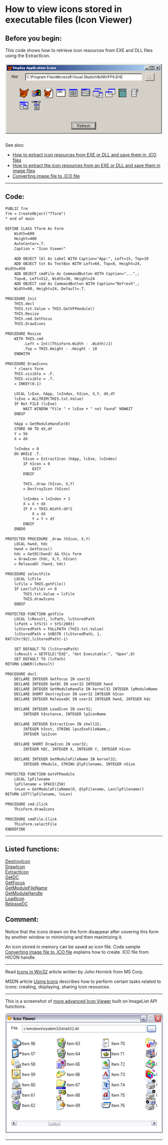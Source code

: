 
# How to view icons stored in executable files (Icon Viewer)

## Before you begin:
This code shows how to retrieve icon resources from EXE and DLL files using the ExtractIcon.   

![](../images/iconview.png)  

See also:

* [How to extract icon resources from EXE or DLL and save them in .ICO files](sample_502.md)  
* [How to extract the icon resources from an EXE or DLL and save them in image files](sample_501.md)  
* [Converting image file to .ICO file](sample_503.md)  

  
***  


## Code:
```foxpro  
PUBLIC frm
frm = CreateObject("Tform")
* end of main

DEFINE CLASS Tform As Form
	Width=600
	Height=400
	AutoCenter=.T.
	Caption = "Icon Viewer"

	ADD OBJECT lbl As Label WITH Caption="App:", Left=15, Top=10
	ADD OBJECT txt As TextBox WITH Left=60, Top=8, Height=24, Width=450
	ADD OBJECT cmdFile As CommandButton WITH Caption="...",;
	Top=8, Left=512, Width=30, Height=24
	ADD OBJECT cmd As CommandButton WITH Caption="Refresh",;
	Width=80, Height=24, Default=.T.

PROCEDURE Init
	THIS.decl
	THIS.txt.Value = THIS.GetVFPmodule()
	THIS.Resize
	THIS.cmd.SetFocus
	THIS.DrawIcons

PROCEDURE Resize
	WITH THIS.cmd
		.Left = Int((ThisForm.Width - .Width)/2)
		.Top = THIS.Height - .Height - 10
	ENDWITH

PROCEDURE DrawIcons
	* clears form
	THIS.visible = .F.
	THIS.visible = .T.
	= INKEY(0.1)

	LOCAL lcExe, hApp, lnIndex, hIcon, X,Y, dX,dY
	lcExe = ALLTRIM(THIS.txt.Value)
	IF Not FILE (lcExe)
		WAIT WINDOW "File " + lcExe + " not found" NOWAIT
	ENDIF

	hApp = GetModuleHandle(0)
	STORE 40 TO dX,dY
	Y = 56
	X = dX

	lnIndex = 0
	DO WHILE .T.
		hIcon = ExtractIcon (hApp, lcExe, lnIndex)
		IF hIcon = 0
			EXIT
		ENDIF

		THIS._draw (hIcon, X,Y)
		= DestroyIcon (hIcon)

		lnIndex = lnIndex + 1
		X = X + dX
		IF X > THIS.Width-dX*2
			X = dX
			Y = Y + dY
		ENDIF
	ENDDO

PROTECTED PROCEDURE _draw (hIcon, X,Y)
	LOCAL hwnd, hdc
	hwnd = GetFocus()
	hdc = GetDC(hwnd) && this form
	= DrawIcon (hdc, X,Y, hIcon)
	= ReleaseDC (hwnd, hdc)

PROCEDURE selectFile
	LOCAL lcFile
	lcFile = THIS.getFile()
	IF Len(lcFile) <> 0
		THIS.txt.Value = lcFile
		THIS.drawIcons
	ENDIF

PROTECTED FUNCTION getFile
	LOCAL lcResult, lcPath, lcStoredPath
	lcPath = SYS(5) + SYS(2003)
	lcStoredPath = FULLPATH (THIS.txt.Value)
	lcStoredPath = SUBSTR (lcStoredPath, 1, RAT(Chr(92),lcStoredPath)-1)
	
	SET DEFAULT TO (lcStoredPath)
	lcResult = GETFILE("EXE", "Get Executable:", "Open",0)
	SET DEFAULT TO (lcPath)
RETURN LOWER(lcResult)

PROCEDURE decl
	DECLARE INTEGER GetFocus IN user32
	DECLARE INTEGER GetDC IN user32 INTEGER hwnd
	DECLARE INTEGER GetModuleHandle IN kernel32 INTEGER lpModuleName
	DECLARE SHORT DestroyIcon IN user32 INTEGER hIcon
	DECLARE INTEGER ReleaseDC IN user32 INTEGER hwnd, INTEGER hdc

	DECLARE INTEGER LoadIcon IN user32;
		INTEGER hInstance, INTEGER lpIconName

	DECLARE INTEGER ExtractIcon IN shell32;
		INTEGER hInst, STRING lpszExeFileName,;
		INTEGER lpiIcon

	DECLARE SHORT DrawIcon IN user32;
		INTEGER hDC, INTEGER X, INTEGER Y, INTEGER hIcon

	DECLARE INTEGER GetModuleFileName IN kernel32;
		INTEGER hModule, STRING @lpFilename, INTEGER nSize

PROTECTED FUNCTION GetVFPmodule
	LOCAL lpFilename
	lpFilename = SPACE(250)
	lnLen = GetModuleFileName(0, @lpFilename, Len(lpFilename))
RETURN LEFT(lpFilename, lnLen)

PROCEDURE cmd.Click
	ThisForm.drawIcons

PROCEDURE cmdFile.Click
	ThisForm.selectFile
ENDDEFINE  
```  
***  


## Listed functions:
[DestroyIcon](../libraries/user32/DestroyIcon.md)  
[DrawIcon](../libraries/user32/DrawIcon.md)  
[ExtractIcon](../libraries/shell32/ExtractIcon.md)  
[GetDC](../libraries/user32/GetDC.md)  
[GetFocus](../libraries/user32/GetFocus.md)  
[GetModuleFileName](../libraries/kernel32/GetModuleFileName.md)  
[GetModuleHandle](../libraries/kernel32/GetModuleHandle.md)  
[LoadIcon](../libraries/user32/LoadIcon.md)  
[ReleaseDC](../libraries/user32/ReleaseDC.md)  

## Comment:
Notice that the icons drawn on the form disappear after covering this form by another window or minimizing and then maximizing it.  
  
An icon stored in memory can be saved as icon file. Code sample <a href="?example=503">Converting image file to .ICO file</a> explains how to create .ICO file from HICON handle.  
  
* * *  
Read <a href="http://msdn.microsoft.com/library/default.asp?url=/library/en-us/dnwui/html/msdn_icons.asp">Icons in Win32</a> article wriiten by John Hornick from MS Corp.  
  
MSDN article <a href="http://msdn.microsoft.com/library/default.asp?url=/library/en-us/winui/winui/windowsuserinterface/resources/icons/usingicons.asp">Using Icons</a> describes how to perform certain tasks related to icons: creating, displaying, sharing Icon resources.  
  
* * *  
This is a screenshot of <a href="?example=19">more advanced Icon Viewer</a> built on ImageList API functions:  
  
<a href="?example=19"><img src="images/iconview_list.png" width=507 height=386 border=0></a>  
  
***  

